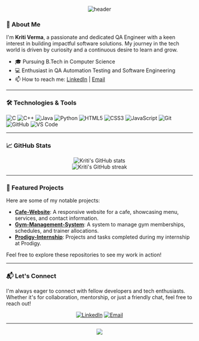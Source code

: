 <!-- Banner -->
<p align="center">
  <img src="https://capsule-render.vercel.app/api?type=waving&color=0:FFB6C1,100:FF69B4&height=200&section=header&text=Hello%20World!%20I'm%20Kriti%20Verma%20👩‍💻&fontSize=30&fontColor=ffffff" alt="header" />
</p>

<!-- Introduction -->
### 👋 About Me

I'm **Kriti Verma**, a passionate and dedicated QA Engineer with a keen interest in building impactful software solutions. My journey in the tech world is driven by curiosity and a continuous desire to learn and grow.

- 🎓 Pursuing B.Tech in Computer Science
- 💻 Enthusiast in QA Automation Testing and Software Engineering
- 📫 How to reach me: [LinkedIn](https://www.linkedin.com/in/kriti-verma/) | [Email](mailto:kriti.verma@example.com)

---

### 🛠️ Technologies & Tools

![C](https://img.shields.io/badge/-C-00599C?style=flat-square&logo=c)
![C++](https://img.shields.io/badge/-C++-00599C?style=flat-square&logo=c%2B%2B)
![Java](https://img.shields.io/badge/-Java-007396?style=flat-square&logo=java)
![Python](https://img.shields.io/badge/-Python-3776AB?style=flat-square&logo=python)
![HTML5](https://img.shields.io/badge/-HTML5-E34F26?style=flat-square&logo=html5)
![CSS3](https://img.shields.io/badge/-CSS3-1572B6?style=flat-square&logo=css3)
![JavaScript](https://img.shields.io/badge/-JavaScript-F7DF1E?style=flat-square&logo=javascript)
![Git](https://img.shields.io/badge/-Git-F05032?style=flat-square&logo=git)
![GitHub](https://img.shields.io/badge/-GitHub-181717?style=flat-square&logo=github)
![VS Code](https://img.shields.io/badge/-VS%20Code-007ACC?style=flat-square&logo=visual-studio-code)

---

### 📈 GitHub Stats

<p align="center">
  <img src="https://github-readme-stats.vercel.app/api?username=kriti2710&show_icons=true&theme=radical" alt="Kriti's GitHub stats" />
  <br/>
  <img src="https://github-readme-streak-stats.herokuapp.com/?user=kriti2710&theme=radical" alt="Kriti's GitHub streak" />
</p>

---

### 🌟 Featured Projects

Here are some of my notable projects:

- [**Cafe-Website**](https://github.com/kriti2710/Cafe-Website): A responsive website for a cafe, showcasing menu, services, and contact information.
- [**Gym-Management-System**](https://github.com/kriti2710/Gym-Management-System): A system to manage gym memberships, schedules, and trainer allocations.
- [**Prodigy-Internship**](https://github.com/kriti2710/Prodigy-Internship): Projects and tasks completed during my internship at Prodigy.

Feel free to explore these repositories to see my work in action!

---

### 📬 Let's Connect

I'm always eager to connect with fellow developers and tech enthusiasts. Whether it's for collaboration, mentorship, or just a friendly chat, feel free to reach out!

<p align="center">
  <a href="https://www.linkedin.com/in/kriti-verma/"><img src="https://img.shields.io/badge/-LinkedIn-0077B5?style=flat-square&logo=linkedin" alt="LinkedIn"/></a>
  <a href="mailto:kriti.verma@example.com"><img src="https://img.shields.io/badge/-Email-D14836?style=flat-square&logo=gmail&logoColor=white" alt="Email"/></a>
</p>

---

<p align="center">
  <img src="https://capsule-render.vercel.app/api?type=waving&color=0:FFB6C1,100:FF69B4&height=100&section=footer"/>
</p>
